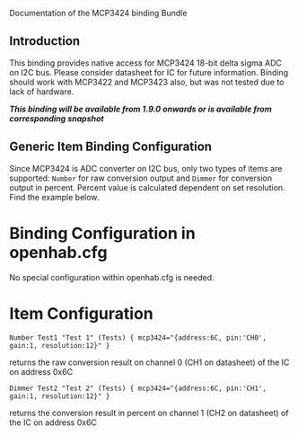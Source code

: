 Documentation of the MCP3424 binding Bundle

## Introduction
This binding provides native access for MCP3424 18-bit delta sigma ADC
on I2C bus. Please consider datasheet for IC for future information.
Binding should work with MCP3422 and MCP3423 also, but was not tested due to lack of hardware.

**_This binding will be available from 1.9.0 onwards or is available from corresponding snapshot_**

## Generic Item Binding Configuration
Since MCP3424 is ADC converter on I2C bus, only two types of items are supported:
`Number` for raw conversion output and `Dimmer` for conversion output in percent.
Percent value is calculated dependent on set resolution. Find the example below.

# Binding Configuration in openhab.cfg
No special configuration within openhab.cfg is needed.

# Item Configuration
```
Number Test1 "Test 1" (Tests) { mcp3424="{address:6C, pin:'CH0', gain:1, resolution:12}" }
```
returns the raw conversion result on channel 0 (CH1 on datasheet) of the IC on address 0x6C
```
Dimmer Test2 "Test 2" (Tests) { mcp3424="{address:6C, pin:'CH1', gain:1, resolution:12}" }
```
returns the conversion result in percent on channel 1 (CH2 on datasheet) of the IC on address 0x6C
